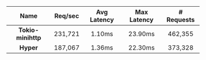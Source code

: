 |   **Name**   |   Req/sec   | Avg Latency | Max Latency |  # Requests |
|:------------:|:-----------:|:-----------:|:-----------:|:-----------:|
|**Tokio-minihttp** |231,721|1.10ms|23.90ms|462,355|
|**Hyper** |187,067|1.36ms|22.30ms|373,328|
